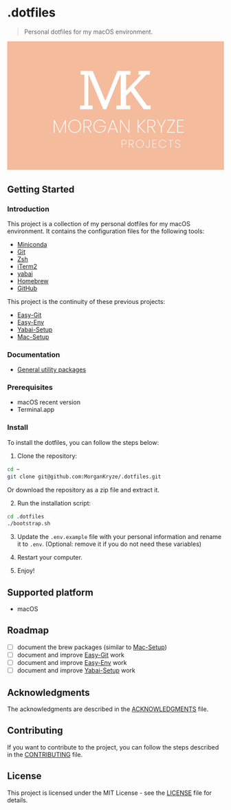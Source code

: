 # .dotfiles

> Personal dotfiles for my macOS environment.

![screenshot](./.github/presentation.png)

## Getting Started

### Introduction

This project is a collection of my personal dotfiles for my macOS environment. It contains the configuration files for the following tools:

- [Miniconda](https://docs.conda.io/en/latest/miniconda.html)
- [Git](https://git-scm.com/)
- [Zsh](https://www.zsh.org/)
- [iTerm2](https://iterm2.com/)
- [yabai](https://github.com/koekeishiya/yabai)
- [Homebrew](https://brew.sh/)
- [GitHub](https://github.com)

This project is the continuity of these previous projects:

- [Easy-Git](https://github.com/MorganKryze/easy-git)
- [Easy-Env](https://github.com/MorganKryze/easy-env)
- [Yabai-Setup](https://github.com/MorganKryze/yabai-setup)
- [Mac-Setup](https://github.com/MorganKryze/mac-setup)

### Documentation

- [General utility packages](./docs/tools/general.md)

### Prerequisites

- macOS recent version
- Terminal.app

### Install

To install the dotfiles, you can follow the steps below:

1. Clone the repository:

```bash
cd ~
git clone git@github.com:MorganKryze/.dotfiles.git
```

Or download the repository as a zip file and extract it.

2. Run the installation script:

```bash
cd .dotfiles
./bootstrap.sh
```

3. Update the `.env.example` file with your personal information and rename it to `.env`. (Optional: remove it if you do not need these variables)

4. Restart your computer.

5. Enjoy!

## Supported platform

- macOS

## Roadmap

- [ ] document the brew packages (similar to [Mac-Setup](https://github.com/MorganKryze/mac-setup))
- [ ] document and improve [Easy-Git](https://github.com/MorganKryze/easy-git) work
- [ ] document and improve [Easy-Env](https://github.com/MorganKryze/easy-env) work
- [ ] document and improve [Yabai-Setup](https://github.com/MorganKryze/yabai-setup) work

## Acknowledgments

The acknowledgments are described in the [ACKNOWLEDGMENTS](./.github/ACKNOLEDGMENTS.md) file.

## Contributing

If you want to contribute to the project, you can follow the steps described in the [CONTRIBUTING](./.github/CONTRIBUTING.md) file.

## License

This project is licensed under the MIT License - see the [LICENSE](LICENSE.md) file for details.
